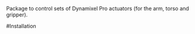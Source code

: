 Package to control sets of Dynamixel Pro actuators (for the arm, torso and gripper).

#Installation

